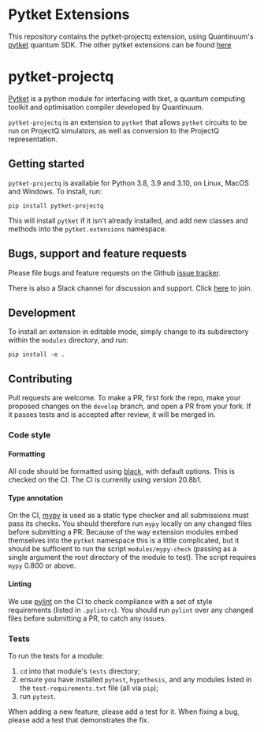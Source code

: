 # Pytket Extensions

This repository contains the pytket-projectq extension, using Quantinuum's
[pytket](https://cqcl.github.io/tket/pytket/api/index.html) quantum SDK.
The other pytket extensions can be found [here](https://github.com/CQCL/pytket-extensions)


# pytket-projectq

[Pytket](https://cqcl.github.io/tket/pytket/api/index.html) is a python module for interfacing
with tket, a quantum computing toolkit and optimisation compiler developed by Quantinuum.

`pytket-projectq` is an extension to `pytket` that allows `pytket` circuits to
be run on ProjectQ simulators, as well as conversion to the ProjectQ
representation.

## Getting started

`pytket-projectq` is available for Python 3.8, 3.9 and 3.10, on Linux, MacOS
and Windows. To install, run:

```pip install pytket-projectq```

This will install `pytket` if it isn't already installed, and add new classes
and methods into the `pytket.extensions` namespace.

## Bugs, support and feature requests

Please file bugs and feature requests on the Github
[issue tracker](https://github.com/CQCL/pytket-projectq/issues).

There is also a Slack channel for discussion and support. Click [here](https://tketusers.slack.com/join/shared_invite/zt-18qmsamj9-UqQFVdkRzxnXCcKtcarLRA#/shared-invite/email) to join.

## Development

To install an extension in editable mode, simply change to its subdirectory
within the `modules` directory, and run:

```shell
pip install -e .
```

## Contributing

Pull requests are welcome. To make a PR, first fork the repo, make your proposed
changes on the `develop` branch, and open a PR from your fork. If it passes
tests and is accepted after review, it will be merged in.

### Code style

#### Formatting

All code should be formatted using
[black](https://black.readthedocs.io/en/stable/), with default options. This is
checked on the CI. The CI is currently using version 20.8b1.

#### Type annotation

On the CI, [mypy](https://mypy.readthedocs.io/en/stable/) is used as a static
type checker and all submissions must pass its checks. You should therefore run
`mypy` locally on any changed files before submitting a PR. Because of the way
extension modules embed themselves into the `pytket` namespace this is a little
complicated, but it should be sufficient to run the script `modules/mypy-check`
(passing as a single argument the root directory of the module to test). The
script requires `mypy` 0.800 or above.

#### Linting

We use [pylint](https://pypi.org/project/pylint/) on the CI to check compliance
with a set of style requirements (listed in `.pylintrc`). You should run
`pylint` over any changed files before submitting a PR, to catch any issues.

### Tests

To run the tests for a module:

1. `cd` into that module's `tests` directory;
2. ensure you have installed `pytest`, `hypothesis`, and any modules listed in
the `test-requirements.txt` file (all via `pip`);
3. run `pytest`.

When adding a new feature, please add a test for it. When fixing a bug, please
add a test that demonstrates the fix.
